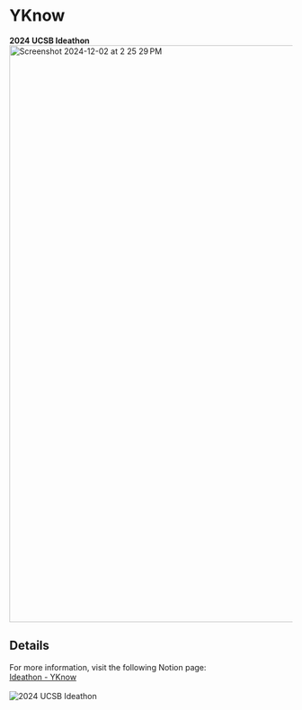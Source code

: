 # YKnow
**2024 UCSB Ideathon**  
<img width="1027" alt="Screenshot 2024-12-02 at 2 25 29 PM" src="https://github.com/user-attachments/assets/196b37f1-b6fa-4a69-b215-b5168fa91a83">

## Details  
For more information, visit the following Notion page:  
[Ideathon - YKnow](https://www.notion.so/Ideaton-YKnow-141eda3a437b80ca8f78d11a52f013ef?pvs=4)
\
\
![2024 UCSB Ideathon](https://github.com/user-attachments/assets/12aa991f-3f44-4085-9deb-3ec44cda10a9)  

